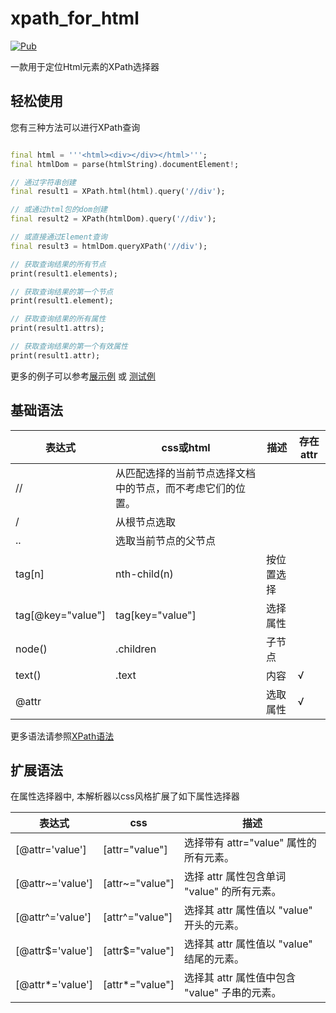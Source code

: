 # xpath_for_html

[![Pub](https://img.shields.io/pub/v/xpath_for_html.svg?style=flat-square)](https://pub.dartlang.org/packages/xpath_for_html)

一款用于定位Html元素的XPath选择器

## 轻松使用

您有三种方法可以进行XPath查询

```dart

final html = '''<html><div></div></html>''';
final htmlDom = parse(htmlString).documentElement!;

// 通过字符串创建
final result1 = XPath.html(html).query('//div');

// 或通过html包的dom创建
final result2 = XPath(htmlDom).query('//div');

// 或直接通过Element查询
final result3 = htmlDom.queryXPath('//div');

// 获取查询结果的所有节点
print(result1.elements);

// 获取查询结果的第一个节点
print(result1.element);

// 获取查询结果的所有属性
print(result1.attrs);

// 获取查询结果的第一个有效属性
print(result1.attr);
```

更多的例子可以参考[展示例](https://github.com/simonkimi/xpath_for_html/blob/master/example/example.dart)
或 [测试例](https://github.com/simonkimi/xpath_for_html/blob/master/test/test.dart)

## 基础语法

|表达式|css或html|描述|存在attr|
|---|---|---|---|
|//|从匹配选择的当前节点选择文档中的节点，而不考虑它们的位置。|
|/|从根节点选取||
|..|选取当前节点的父节点| |
|tag[n]|nth-child(n)|按位置选择|
|tag[@key="value"]|tag[key="value"]|选择属性|
|node()|.children|子节点|
|text()|.text|内容|√|
|@attr| |选取属性|√|

更多语法请参照[XPath语法](https://www.w3school.com.cn/xpath/xpath_syntax.asp)

## 扩展语法

在属性选择器中, 本解析器以css风格扩展了如下属性选择器

|表达式|css|描述|
|---|---|---|
|[@attr='value']|[attr="value"]|选择带有 attr="value" 属性的所有元素。|
|[@attr~='value']|[attr~="value"]|选择 attr 属性包含单词 "value" 的所有元素。|
|[@attr^='value']|[attr^="value"]|选择其 attr 属性值以 "value" 开头的元素。|
|[@attr$='value']|[attr$="value"]|选择其 attr 属性值以 "value" 结尾的元素。|
|[@attr*='value']|[attr*="value"]|选择其 attr 属性值中包含 "value" 子串的元素。|